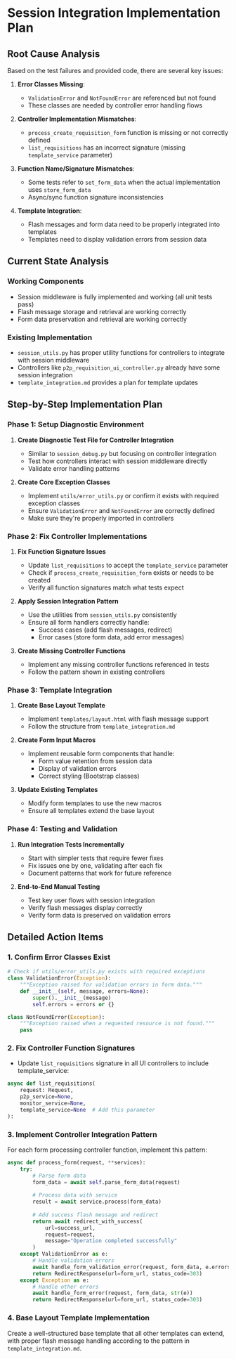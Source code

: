 # Session Integration Implementation Plan

## Root Cause Analysis

Based on the test failures and provided code, there are several key issues:

1. **Error Classes Missing**:
   - `ValidationError` and `NotFoundError` are referenced but not found
   - These classes are needed by controller error handling flows

2. **Controller Implementation Mismatches**:
   - `process_create_requisition_form` function is missing or not correctly defined
   - `list_requisitions` has an incorrect signature (missing `template_service` parameter)

3. **Function Name/Signature Mismatches**:
   - Some tests refer to `set_form_data` when the actual implementation uses `store_form_data`
   - Async/sync function signature inconsistencies

4. **Template Integration**:
   - Flash messages and form data need to be properly integrated into templates
   - Templates need to display validation errors from session data

## Current State Analysis

### Working Components
- Session middleware is fully implemented and working (all unit tests pass)
- Flash message storage and retrieval are working correctly
- Form data preservation and retrieval are working correctly

### Existing Implementation
- `session_utils.py` has proper utility functions for controllers to integrate with session middleware
- Controllers like `p2p_requisition_ui_controller.py` already have some session integration
- `template_integration.md` provides a plan for template updates

## Step-by-Step Implementation Plan

### Phase 1: Setup Diagnostic Environment

1. **Create Diagnostic Test File for Controller Integration**
   - Similar to `session_debug.py` but focusing on controller integration
   - Test how controllers interact with session middleware directly
   - Validate error handling patterns

2. **Create Core Exception Classes**
   - Implement `utils/error_utils.py` or confirm it exists with required exception classes
   - Ensure `ValidationError` and `NotFoundError` are correctly defined
   - Make sure they're properly imported in controllers

### Phase 2: Fix Controller Implementations

1. **Fix Function Signature Issues**
   - Update `list_requisitions` to accept the `template_service` parameter
   - Check if `process_create_requisition_form` exists or needs to be created
   - Verify all function signatures match what tests expect

2. **Apply Session Integration Pattern**
   - Use the utilities from `session_utils.py` consistently
   - Ensure all form handlers correctly handle:
     - Success cases (add flash messages, redirect)
     - Error cases (store form data, add error messages)

3. **Create Missing Controller Functions**
   - Implement any missing controller functions referenced in tests
   - Follow the pattern shown in existing controllers

### Phase 3: Template Integration

1. **Create Base Layout Template**
   - Implement `templates/layout.html` with flash message support
   - Follow the structure from `template_integration.md`

2. **Create Form Input Macros**
   - Implement reusable form components that handle:
     - Form value retention from session data
     - Display of validation errors
     - Correct styling (Bootstrap classes)

3. **Update Existing Templates**
   - Modify form templates to use the new macros
   - Ensure all templates extend the base layout

### Phase 4: Testing and Validation

1. **Run Integration Tests Incrementally**
   - Start with simpler tests that require fewer fixes
   - Fix issues one by one, validating after each fix
   - Document patterns that work for future reference

2. **End-to-End Manual Testing**
   - Test key user flows with session integration
   - Verify flash messages display correctly
   - Verify form data is preserved on validation errors

## Detailed Action Items

### 1. Confirm Error Classes Exist

```python
# Check if utils/error_utils.py exists with required exceptions
class ValidationError(Exception):
    """Exception raised for validation errors in form data."""
    def __init__(self, message, errors=None):
        super().__init__(message)
        self.errors = errors or {}

class NotFoundError(Exception):
    """Exception raised when a requested resource is not found."""
    pass
```

### 2. Fix Controller Function Signatures

- Update `list_requisitions` signature in all UI controllers to include template_service:
```python
async def list_requisitions(
    request: Request,
    p2p_service=None,
    monitor_service=None,
    template_service=None  # Add this parameter
):
```

### 3. Implement Controller Integration Pattern

For each form processing controller function, implement this pattern:
```python
async def process_form(request, **services):
    try:
        # Parse form data
        form_data = await self.parse_form_data(request)
        
        # Process data with service
        result = await service.process(form_data)
        
        # Add success flash message and redirect
        return await redirect_with_success(
            url=success_url,
            request=request,
            message="Operation completed successfully"
        )
    except ValidationError as e:
        # Handle validation errors
        await handle_form_validation_error(request, form_data, e.errors)
        return RedirectResponse(url=form_url, status_code=303)
    except Exception as e:
        # Handle other errors
        await handle_form_error(request, form_data, str(e))
        return RedirectResponse(url=form_url, status_code=303)
```

### 4. Base Layout Template Implementation

Create a well-structured base template that all other templates can extend, with proper flash message handling according to the pattern in `template_integration.md`. 